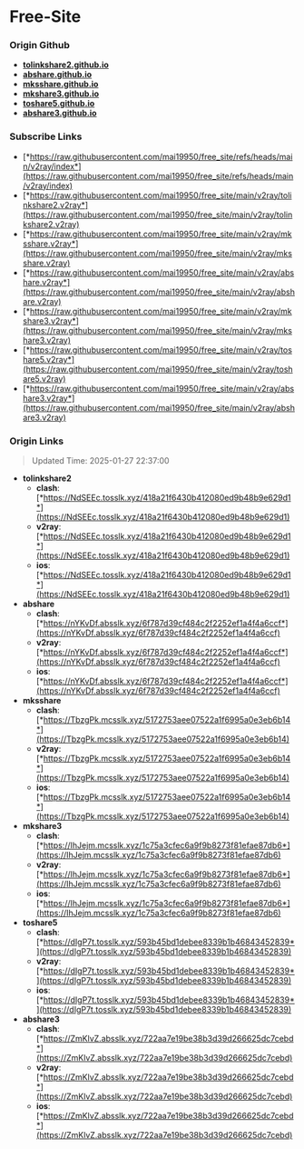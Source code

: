 # Free-Site

### Origin Github

- [**tolinkshare2.github.io**](https://github.com/tolinkshare2/tolinkshare2.github.io)
- [**abshare.github.io**](https://github.com/abshare/abshare.github.io)
- [**mksshare.github.io**](https://github.com/mksshare/mksshare.github.io)
- [**mkshare3.github.io**](https://github.com/mkshare3/mkshare3.github.io)
- [**toshare5.github.io**](https://github.com/toshare5/toshare5.github.io)
- [**abshare3.github.io**](https://github.com/abshare3/abshare3.github.io)

### Subscribe Links

- [*https://raw.githubusercontent.com/mai19950/free_site/refs/heads/main/v2ray/index*](https://raw.githubusercontent.com/mai19950/free_site/refs/heads/main/v2ray/index)
- [*https://raw.githubusercontent.com/mai19950/free_site/main/v2ray/tolinkshare2.v2ray*](https://raw.githubusercontent.com/mai19950/free_site/main/v2ray/tolinkshare2.v2ray)
- [*https://raw.githubusercontent.com/mai19950/free_site/main/v2ray/mksshare.v2ray*](https://raw.githubusercontent.com/mai19950/free_site/main/v2ray/mksshare.v2ray)
- [*https://raw.githubusercontent.com/mai19950/free_site/main/v2ray/abshare.v2ray*](https://raw.githubusercontent.com/mai19950/free_site/main/v2ray/abshare.v2ray)
- [*https://raw.githubusercontent.com/mai19950/free_site/main/v2ray/mkshare3.v2ray*](https://raw.githubusercontent.com/mai19950/free_site/main/v2ray/mkshare3.v2ray)
- [*https://raw.githubusercontent.com/mai19950/free_site/main/v2ray/toshare5.v2ray*](https://raw.githubusercontent.com/mai19950/free_site/main/v2ray/toshare5.v2ray)
- [*https://raw.githubusercontent.com/mai19950/free_site/main/v2ray/abshare3.v2ray*](https://raw.githubusercontent.com/mai19950/free_site/main/v2ray/abshare3.v2ray)

### Origin Links

> Updated Time: 2025-01-27 22:37:00

- **tolinkshare2**
  - **clash**: [*https://NdSEEc.tosslk.xyz/418a21f6430b412080ed9b48b9e629d1*](https://NdSEEc.tosslk.xyz/418a21f6430b412080ed9b48b9e629d1)
  - **v2ray**: [*https://NdSEEc.tosslk.xyz/418a21f6430b412080ed9b48b9e629d1*](https://NdSEEc.tosslk.xyz/418a21f6430b412080ed9b48b9e629d1)
  - **ios**: [*https://NdSEEc.tosslk.xyz/418a21f6430b412080ed9b48b9e629d1*](https://NdSEEc.tosslk.xyz/418a21f6430b412080ed9b48b9e629d1)
- **abshare**
  - **clash**: [*https://nYKvDf.absslk.xyz/6f787d39cf484c2f2252ef1a4f4a6ccf*](https://nYKvDf.absslk.xyz/6f787d39cf484c2f2252ef1a4f4a6ccf)
  - **v2ray**: [*https://nYKvDf.absslk.xyz/6f787d39cf484c2f2252ef1a4f4a6ccf*](https://nYKvDf.absslk.xyz/6f787d39cf484c2f2252ef1a4f4a6ccf)
  - **ios**: [*https://nYKvDf.absslk.xyz/6f787d39cf484c2f2252ef1a4f4a6ccf*](https://nYKvDf.absslk.xyz/6f787d39cf484c2f2252ef1a4f4a6ccf)
- **mksshare**
  - **clash**: [*https://TbzgPk.mcsslk.xyz/5172753aee07522a1f6995a0e3eb6b14*](https://TbzgPk.mcsslk.xyz/5172753aee07522a1f6995a0e3eb6b14)
  - **v2ray**: [*https://TbzgPk.mcsslk.xyz/5172753aee07522a1f6995a0e3eb6b14*](https://TbzgPk.mcsslk.xyz/5172753aee07522a1f6995a0e3eb6b14)
  - **ios**: [*https://TbzgPk.mcsslk.xyz/5172753aee07522a1f6995a0e3eb6b14*](https://TbzgPk.mcsslk.xyz/5172753aee07522a1f6995a0e3eb6b14)
- **mkshare3**
  - **clash**: [*https://IhJejm.mcsslk.xyz/1c75a3cfec6a9f9b8273f81efae87db6*](https://IhJejm.mcsslk.xyz/1c75a3cfec6a9f9b8273f81efae87db6)
  - **v2ray**: [*https://IhJejm.mcsslk.xyz/1c75a3cfec6a9f9b8273f81efae87db6*](https://IhJejm.mcsslk.xyz/1c75a3cfec6a9f9b8273f81efae87db6)
  - **ios**: [*https://IhJejm.mcsslk.xyz/1c75a3cfec6a9f9b8273f81efae87db6*](https://IhJejm.mcsslk.xyz/1c75a3cfec6a9f9b8273f81efae87db6)
- **toshare5**
  - **clash**: [*https://dIgP7t.tosslk.xyz/593b45bd1debee8339b1b46843452839*](https://dIgP7t.tosslk.xyz/593b45bd1debee8339b1b46843452839)
  - **v2ray**: [*https://dIgP7t.tosslk.xyz/593b45bd1debee8339b1b46843452839*](https://dIgP7t.tosslk.xyz/593b45bd1debee8339b1b46843452839)
  - **ios**: [*https://dIgP7t.tosslk.xyz/593b45bd1debee8339b1b46843452839*](https://dIgP7t.tosslk.xyz/593b45bd1debee8339b1b46843452839)
- **abshare3**
  - **clash**: [*https://ZmKlvZ.absslk.xyz/722aa7e19be38b3d39d266625dc7cebd*](https://ZmKlvZ.absslk.xyz/722aa7e19be38b3d39d266625dc7cebd)
  - **v2ray**: [*https://ZmKlvZ.absslk.xyz/722aa7e19be38b3d39d266625dc7cebd*](https://ZmKlvZ.absslk.xyz/722aa7e19be38b3d39d266625dc7cebd)
  - **ios**: [*https://ZmKlvZ.absslk.xyz/722aa7e19be38b3d39d266625dc7cebd*](https://ZmKlvZ.absslk.xyz/722aa7e19be38b3d39d266625dc7cebd)
